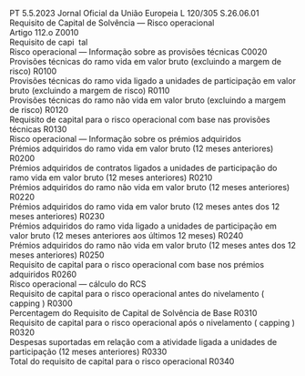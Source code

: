 PT  5.5.2023 Jornal Oficial da União Europeia L 120/305
 S.26.06.01  
Requisito de Capital de Solvência — Risco operacional  
Artigo 112.o Z0010  
Requisito de capi ­
tal  
Risco operacional — Informação sobre as provisões técnicas  C0020  
Provisões técnicas do ramo vida em valor bruto (excluindo a margem de risco)  R0100  
Provisões técnicas do ramo vida ligado a unidades de participação em valor bruto (excluindo a 
margem de risco)  R0110  
Provisões técnicas do ramo não vida em valor bruto (excluindo a margem de risco)  R0120  
Requisito de capital para o risco operacional com base nas provisões técnicas  R0130  
Risco operacional — Informação sobre os prémios adquiridos  
Prémios adquiridos do ramo vida em valor bruto (12 meses anteriores)  R0200  
Prémios adquiridos de contratos ligados a unidades de participação do ramo vida em valor bruto 
(12 meses anteriores)  R0210  
Prémios adquiridos do ramo não vida em valor bruto (12 meses anteriores)  R0220  
Prémios adquiridos do ramo vida em valor bruto (12 meses antes dos 12 meses anteriores)  R0230  
Prémios adquiridos do ramo vida ligado a unidades de participação em valor bruto (12 meses 
anteriores aos últimos 12 meses)  R0240  
Prémios adquiridos do ramo não vida em valor bruto (12 meses antes dos 12 meses anteriores)  R0250  
Requisito de capital para o risco operacional com base nos prémios adquiridos  R0260  
Risco operacional — cálculo do RCS  
Requisito de capital para o risco operacional antes do nivelamento ( capping ) R0300  
Percentagem do Requisito de Capital de Solvência de Base  R0310  
Requisito de capital para o risco operacional após o nivelamento ( capping ) R0320  
Despesas suportadas em relação com a atividade ligada a unidades de participação (12 meses 
anteriores)  R0330  
Total do requisito de capital para o risco operacional  R0340